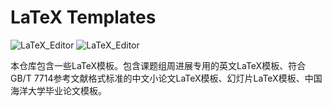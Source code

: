 # LaTeX Templates

![LaTeX_Editor](https://img.shields.io/badge/LaTeX_Engine-TeXLive-blue)
![LaTeX_Editor](https://img.shields.io/badge/LaTeX_Editor-TexWorks-yellow)

本仓库包含一些LaTeX模板。包含课题组周进展专用的英文LaTeX模板、符合GB/T 7714参考文献格式标准的中文小论文LaTeX模板、幻灯片LaTeX模板、中国海洋大学毕业论文模板。


